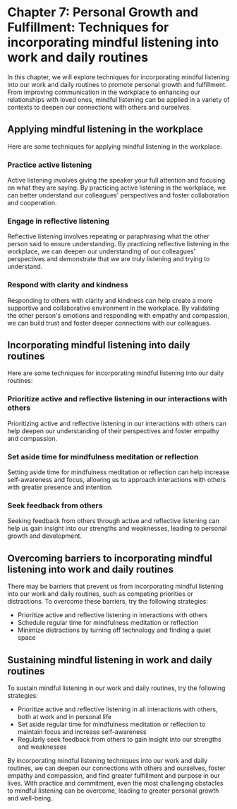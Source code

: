 Chapter 7: Personal Growth and Fulfillment: Techniques for incorporating mindful listening into work and daily routines
=======================================================================================================================

In this chapter, we will explore techniques for incorporating mindful listening into our work and daily routines to promote personal growth and fulfillment. From improving communication in the workplace to enhancing our relationships with loved ones, mindful listening can be applied in a variety of contexts to deepen our connections with others and ourselves.

Applying mindful listening in the workplace
-------------------------------------------

Here are some techniques for applying mindful listening in the workplace:

### Practice active listening

Active listening involves giving the speaker your full attention and focusing on what they are saying. By practicing active listening in the workplace, we can better understand our colleagues' perspectives and foster collaboration and cooperation.

### Engage in reflective listening

Reflective listening involves repeating or paraphrasing what the other person said to ensure understanding. By practicing reflective listening in the workplace, we can deepen our understanding of our colleagues' perspectives and demonstrate that we are truly listening and trying to understand.

### Respond with clarity and kindness

Responding to others with clarity and kindness can help create a more supportive and collaborative environment in the workplace. By validating the other person's emotions and responding with empathy and compassion, we can build trust and foster deeper connections with our colleagues.

Incorporating mindful listening into daily routines
---------------------------------------------------

Here are some techniques for incorporating mindful listening into our daily routines:

### Prioritize active and reflective listening in our interactions with others

Prioritizing active and reflective listening in our interactions with others can help deepen our understanding of their perspectives and foster empathy and compassion.

### Set aside time for mindfulness meditation or reflection

Setting aside time for mindfulness meditation or reflection can help increase self-awareness and focus, allowing us to approach interactions with others with greater presence and intention.

### Seek feedback from others

Seeking feedback from others through active and reflective listening can help us gain insight into our strengths and weaknesses, leading to personal growth and development.

Overcoming barriers to incorporating mindful listening into work and daily routines
-----------------------------------------------------------------------------------

There may be barriers that prevent us from incorporating mindful listening into our work and daily routines, such as competing priorities or distractions. To overcome these barriers, try the following strategies:

* Prioritize active and reflective listening in interactions with others
* Schedule regular time for mindfulness meditation or reflection
* Minimize distractions by turning off technology and finding a quiet space

Sustaining mindful listening in work and daily routines
-------------------------------------------------------

To sustain mindful listening in our work and daily routines, try the following strategies:

* Prioritize active and reflective listening in all interactions with others, both at work and in personal life
* Set aside regular time for mindfulness meditation or reflection to maintain focus and increase self-awareness
* Regularly seek feedback from others to gain insight into our strengths and weaknesses

By incorporating mindful listening techniques into our work and daily routines, we can deepen our connections with others and ourselves, foster empathy and compassion, and find greater fulfillment and purpose in our lives. With practice and commitment, even the most challenging obstacles to mindful listening can be overcome, leading to greater personal growth and well-being.
